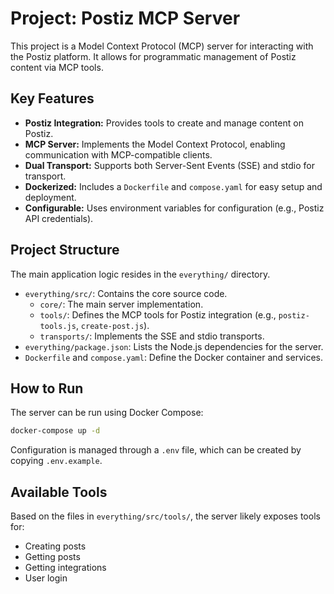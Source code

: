 # Project: Postiz MCP Server

This project is a Model Context Protocol (MCP) server for interacting with the Postiz platform. It allows for programmatic management of Postiz content via MCP tools.

## Key Features

- **Postiz Integration:** Provides tools to create and manage content on Postiz.
- **MCP Server:** Implements the Model Context Protocol, enabling communication with MCP-compatible clients.
- **Dual Transport:** Supports both Server-Sent Events (SSE) and stdio for transport.
- **Dockerized:** Includes a `Dockerfile` and `compose.yaml` for easy setup and deployment.
- **Configurable:** Uses environment variables for configuration (e.g., Postiz API credentials).

## Project Structure

The main application logic resides in the `everything/` directory.

- `everything/src/`: Contains the core source code.
  - `core/`: The main server implementation.
  - `tools/`: Defines the MCP tools for Postiz integration (e.g., `postiz-tools.js`, `create-post.js`).
  - `transports/`: Implements the SSE and stdio transports.
- `everything/package.json`: Lists the Node.js dependencies for the server.
- `Dockerfile` and `compose.yaml`: Define the Docker container and services.

## How to Run

The server can be run using Docker Compose:

```bash
docker-compose up -d
```

Configuration is managed through a `.env` file, which can be created by copying `.env.example`.

## Available Tools

Based on the files in `everything/src/tools/`, the server likely exposes tools for:

- Creating posts
- Getting posts
- Getting integrations
- User login
